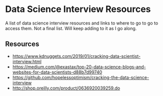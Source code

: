 # Data Science Interview Resources

A list of data science interview resources and links to where to go to go to access them. Not a final list. Will keep adding to it as I go along.

## Resources
* https://www.kdnuggets.com/2019/01/cracking-data-scientist-interview.html
* https://medium.com/@exastax/top-20-data-science-blogs-and-websites-for-data-scientists-d88b7d99740
* https://github.com/hopelessoptimism/cracking-the-data-science-interview
* http://shop.oreilly.com/product/0636920039259.do